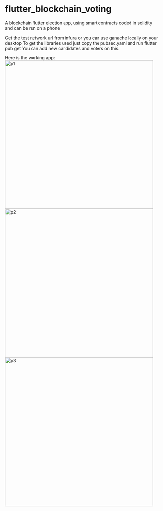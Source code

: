 # flutter_blockchain_voting
A blockchain flutter election app, using smart contracts coded in solidity and can be run on a phone 

Get the test network url from infura or you can use ganache locally on your desktop 
To get the libraries used just copy the pubsec.yaml and run flutter pub get
You can add new candidates and voters on this.

Here is the working app:
<img width="480" alt="p1" src="https://user-images.githubusercontent.com/70195348/198245490-da8da598-37c9-4f8d-91d9-44443cd97826.png">
<img width="480" alt="p2" src="https://user-images.githubusercontent.com/70195348/198245504-7bf97b26-468f-4e2c-92af-d501374ae124.png">
<img width="480" alt="p3" src="https://user-images.githubusercontent.com/70195348/198245507-7d48e70e-ebd2-4bf0-aa3f-d768d82b57f1.png">
